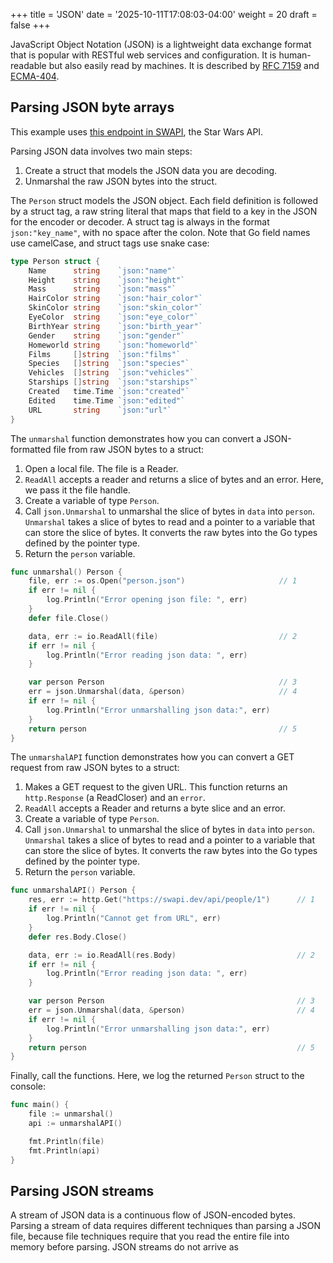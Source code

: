 +++
title = 'JSON'
date = '2025-10-11T17:08:03-04:00'
weight = 20
draft = false
+++

JavaScript Object Notation (JSON) is a lightweight data exchange format that is popular with RESTful web services and configuration. It is human-readable but also easily read by machines. It is described by [RFC 7159](https://datatracker.ietf.org/doc/html/rfc7159) and [ECMA-404](https://ecma-international.org/publications-and-standards/standards/ecma-404/).

## Parsing JSON byte arrays

This example uses [this endpoint in SWAPI](https://swapi.dev/api/people/1), the Star Wars API.

Parsing JSON data involves two main steps:
1. Create a struct that models the JSON data you are decoding.
2. Unmarshal the raw JSON bytes into the struct.

The `Person` struct models the JSON object. Each field definition is followed by a struct tag, a raw string literal that maps that field to a key in the JSON for the encoder or decoder. A struct tag is always in the format `json:"key_name"`, with no space after the colon. Note that Go field names use camelCase, and struct tags use snake case:

```go
type Person struct {
	Name      string    `json:"name"`
	Height    string    `json:"height"`
	Mass      string    `json:"mass"`
	HairColor string    `json:"hair_color"`
	SkinColor string    `json:"skin_color"`
	EyeColor  string    `json:"eye_color"`
	BirthYear string    `json:"birth_year"`
	Gender    string    `json:"gender"`
	Homeworld string    `json:"homeworld"`
	Films     []string  `json:"films"`
	Species   []string  `json:"species"`
	Vehicles  []string  `json:"vehicles"`
	Starships []string  `json:"starships"`
	Created   time.Time `json:"created"`
	Edited    time.Time `json:"edited"`
	URL       string    `json:"url"`
}
```
The `unmarshal` function demonstrates how you can convert a JSON-formatted file from raw JSON bytes to a struct:
1. Open a local file. The file is a Reader.
2. `ReadAll` accepts a reader and returns a slice of bytes and an error. Here, we pass it the file handle.
3. Create a variable of type `Person`.
4. Call `json.Unmarshal` to unmarshal the slice of bytes in `data` into `person`. `Unmarshal` takes a slice of bytes to read and a pointer to a variable that can store the slice of bytes. It converts the raw bytes into the Go types defined by the pointer type.
5. Return the `person` variable.

```go
func unmarshal() Person {
	file, err := os.Open("person.json")                     // 1
	if err != nil {
		log.Println("Error opening json file: ", err)
	}
	defer file.Close()

	data, err := io.ReadAll(file)                           // 2
	if err != nil {
		log.Println("Error reading json data: ", err)
	}

	var person Person                                       // 3
	err = json.Unmarshal(data, &person)                     // 4
	if err != nil {
		log.Println("Error unmarshalling json data:", err)
	}
	return person                                           // 5
}
```

The `unmarshalAPI` function demonstrates how you can convert a GET request from raw JSON bytes to a struct:
1. Makes a GET request to the given URL. This function returns an `http.Response` (a ReadCloser) and an `error`.
2. `ReadAll` accepts a Reader and returns a byte slice and an error.
3. Create a variable of type `Person`.
4. Call `json.Unmarshal` to unmarshal the slice of bytes in `data` into `person`. `Unmarshal` takes a slice of bytes to read and a pointer to a variable that can store the slice of bytes. It converts the raw bytes into the Go types defined by the pointer type.
5. Return the `person` variable.

```go
func unmarshalAPI() Person {
	res, err := http.Get("https://swapi.dev/api/people/1")      // 1
	if err != nil {
		log.Println("Cannot get from URL", err)
	}
	defer res.Body.Close()

	data, err := io.ReadAll(res.Body)                           // 2
	if err != nil {
		log.Println("Error reading json data: ", err)
	}

	var person Person                                           // 3
	err = json.Unmarshal(data, &person)                         // 4
	if err != nil {
		log.Println("Error unmarshalling json data:", err)
	}
	return person                                               // 5
}
```

Finally, call the functions. Here, we log the returned `Person` struct to the console:

```go
func main() {
	file := unmarshal()
	api := unmarshalAPI()

	fmt.Println(file)
	fmt.Println(api)
}
```

## Parsing JSON streams

A stream of JSON data is a continuous flow of JSON-encoded bytes. Parsing a stream of data requires different techniques than parsing a JSON file, because file techniques require that you read the entire file into memory before parsing. JSON streams do not arrive as 

